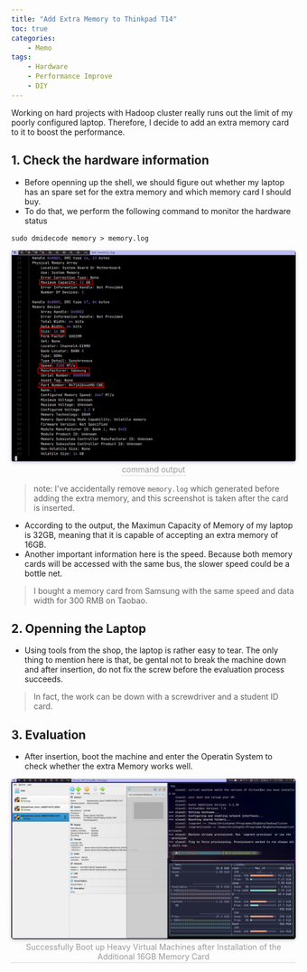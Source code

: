 ```yaml
---
title: "Add Extra Memory to Thinkpad T14"
toc: true
categories:
    - Memo
tags:
    - Hardware
    - Performance Improve
    - DIY
---
```


Working on hard projects with Hadoop cluster really runs out the limit of my poorly configured laptop. Therefore, I decide to add an extra memory card to it to boost the performance.

## 1. Check the hardware information

* Before openning up the shell, we should figure out whether my laptop has an spare set for the extra memory and which memory card I should buy.
* To do that, we perform the following command to monitor the hardware status
```shell
sudo dmidecode memory > memory.log
```

<!-- more -->

<center>
    <img style="border-radius: 0.3125em;box-shadow: 0 2px 4px 0 rgba(34,36,38,.12),0 2px 10px 0 rgba(34,36,38,.08);"
        src="/img/image_2022-12-06-21-38-11.png"><br>
    <div style="color:orange; border-bottom: 1px solid #d9d9d9;display: inline-block;color: #999;padding: 2px;">command output</div>
</center>

> note: I've accidentally remove `memory.log` which generated before adding the extra memory, and this screenshot is taken after the card is inserted.

* According to the output, the Maximun Capacity of Memory of my laptop is 32GB, meaning that it is capable of accepting an extra memory of 16GB.
* Another important information here is the speed. Because both memory cards will be accessed with the same bus, the slower speed could be a bottle net.
> I bought a memory card from Samsung with the same speed and data width for 300 RMB on Taobao.

## 2. Openning the Laptop

* Using tools from the shop, the laptop is rather easy to tear. The only thing to mention here is that, be gental not to break the machine down and after insertion, do not fix the screw before the evaluation process succeeds.

> In fact, the work can be down with a screwdriver and a student ID card.

## 3.  Evaluation

* After insertion, boot the machine and enter the Operatin System to check whether the extra Memory works well.

<center>
    <img style="border-radius: 0.3125em;box-shadow: 0 2px 4px 0 rgba(34,36,38,.12),0 2px 10px 0 rgba(34,36,38,.08);"
        src="/img/image_2022-11-18-11-20-48.png"><br>
    <div style="color:orange; border-bottom: 1px solid #d9d9d9;display: inline-block;color: #999;padding: 2px;">Successfully Boot up Heavy Virtual Machines after Installation of the Additional 16GB Memory Card</div>
</center>


